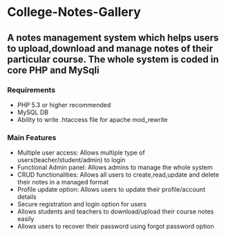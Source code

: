 # College-Notes-Gallery
## A notes management system which helps users to upload,download and manage notes of their particular course. The whole system is coded in core PHP and MySqli


### Requirements 

- PHP 5.3 or higher recommended 
- MySQL DB
- Ability to write .htaccess file for apache mod_rewrite


### Main Features

- Multiple user access:  Allows multiple type of users(teacher/student/admin) to login 
- Functional Admin panel:  Allows admins to manage the whole system
- CRUD functionalities:  Allows all users to create,read,update and delete their notes in a managed format 
- Profile update option:  Allows users to update their profile/account details  
- Secure registration and login option for users
- Allows students and teachers to download/upload their course notes easily
- Allows users to recover their password using forgot password option


